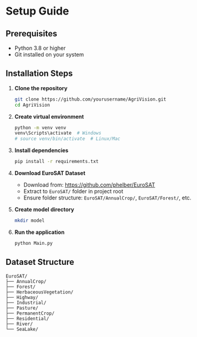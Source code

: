 # Setup Guide

## Prerequisites
- Python 3.8 or higher
- Git installed on your system

## Installation Steps

1. **Clone the repository**
   ```bash
   git clone https://github.com/yourusername/AgriVision.git
   cd AgriVision
   ```

2. **Create virtual environment**
   ```bash
   python -m venv venv
   venv\Scripts\activate  # Windows
   # source venv/bin/activate  # Linux/Mac
   ```

3. **Install dependencies**
   ```bash
   pip install -r requirements.txt
   ```

4. **Download EuroSAT Dataset**
   - Download from: https://github.com/phelber/EuroSAT
   - Extract to `EuroSAT/` folder in project root
   - Ensure folder structure: `EuroSAT/AnnualCrop/`, `EuroSAT/Forest/`, etc.

5. **Create model directory**
   ```bash
   mkdir model
   ```

6. **Run the application**
   ```bash
   python Main.py
   ```

## Dataset Structure
```
EuroSAT/
├── AnnualCrop/
├── Forest/
├── HerbaceousVegetation/
├── Highway/
├── Industrial/
├── Pasture/
├── PermanentCrop/
├── Residential/
├── River/
└── SeaLake/
```